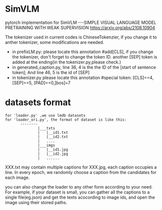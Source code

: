 # SimVLM
pytorch implementation for SimVLM ---SIMPLE VISUAL LANGUAGE MODEL PRETRAINING WITH WEAK SUPERVISION
https://arxiv.org/abs/2108.10904

The tokenizer used in current codes is ChineseTokenzier, if you change it to anther tokenizer, some modifications are needed.
* in prefixLM.py: please locate this annotation  #add[CLS], if you change the tokenizer, don't forget  to change the token ID. another [SEP] token is added at the ending(in the tokenizer.py,please check.)
* in generated_caption.py, line 36, 4 is the the ID of the [start of sentence token]; And line 46, 5 is the id of [SEP]
* in tokenizer.py  please locate this annotation  #special token: [CLS]==4,[SEP]==5, [PAD]==0,[bos]=7

# datasets format
    for 'loader.py' ,we use lmdb datasets
    for 'loader_ori.py', the format of dataset is like this:
           --------
                   |___txts
                   |   |__id1.txt
                   |   |__id2.txt
                   |   ....
                   |___imgs
                   |   |__id1.jpg
                   |   |__id2.jpg
                   |   ......
XXX.txt may contain multiple captions for XXX.jpg, each caption occupies a line. In every epoch, we randomly choose a caption from the candidates for each image. 

you can also change the loader to any other form according to your need. For example, if your dataset is small, you can gather all the captions to a single file(eg.json) and get the texts acocording to image ids, and open the image using their stored paths.
